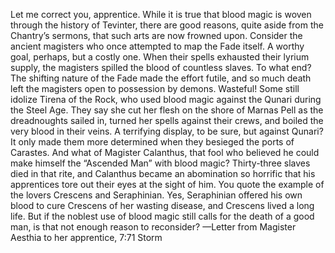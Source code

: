 Let me correct you, apprentice. While it is true that blood magic is woven through the history of Tevinter, there are good reasons, quite aside from the Chantry’s sermons, that such arts are now frowned upon. Consider the ancient magisters who once attempted to map the Fade itself. A worthy goal, perhaps, but a costly one. When their spells exhausted their lyrium supply, the magisters spilled the blood of countless slaves. To what end? The shifting nature of the Fade made the effort futile, and so much death left the magisters open to possession by demons. Wasteful!
Some still idolize Tirena of the Rock, who used blood magic against the Qunari during the Steel Age. They say she cut her flesh on the shore of Marnas Pell as the dreadnoughts sailed in, turned her spells against their crews, and boiled the very blood in their veins. A terrifying display, to be sure, but against Qunari? It only made them more determined when they besieged the ports of Carastes.
And what of Magister Calanthus, that fool who believed he could make himself the “Ascended Man” with blood magic? Thirty-three slaves died in that rite, and Calanthus became an abomination so horrific that his apprentices tore out their eyes at the sight of him.
You quote the example of the lovers Crescens and Seraphinian. Yes, Seraphinian offered his own blood to cure Crescens of her wasting disease, and Crescens lived a long life. But if the noblest use of blood magic still calls for the death of a good man, is that not enough reason to reconsider?
—Letter from Magister Aesthia to her apprentice, 7:71 Storm
